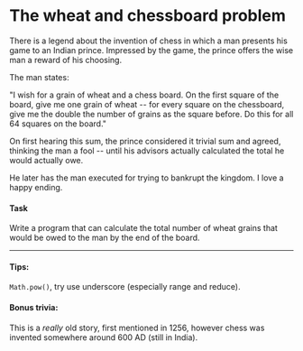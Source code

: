 # The wheat and chessboard problem

There is a legend about the invention of chess in which a man presents his game to an Indian prince.
Impressed by the game, the prince offers the wise man a reward of his choosing.

The man states:

"I wish for a grain of wheat and a chess board. On the first square of the board, give me one grain of wheat -- for every square on the chessboard, give me the double the number of grains as the square before. Do this for all 64 squares on the board."

On first hearing this sum, the prince considered it trivial sum and agreed, thinking the man a fool -- until his advisors actually calculated the total he would actually owe.

He later has the man executed for trying to bankrupt the kingdom. I love a happy ending.

#### Task

Write a program that can calculate the total number of wheat grains that would be owed to the man by the end of the board.

____

#### Tips:

`Math.pow()`, try use underscore (especially range and reduce).

#### Bonus trivia:
This is a *really* old story, first mentioned in 1256, however chess was invented somewhere around 600 AD (still in India).